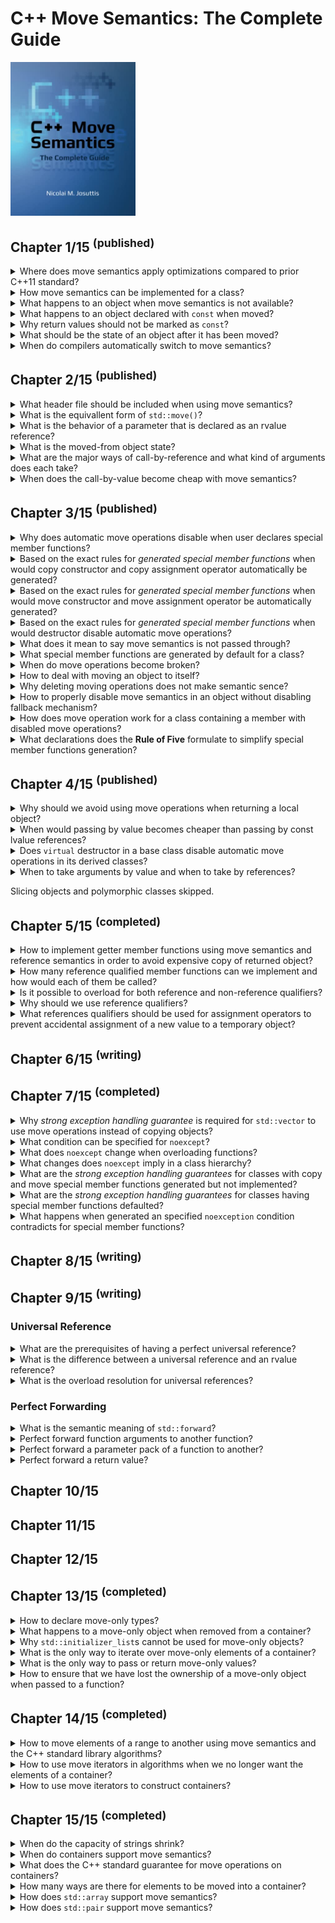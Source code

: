 # C++ Move Semantics: The Complete Guide
<img src="../../../covers/9783967309003.jpg" width="200"/>

## Chapter 1/15 <sup>(published)</sup>

<details>
<summary>Where does move semantics apply optimizations compared to prior C++11 standard?</summary>

> **Description**
>
> ```cpp
> #include <vector>
> #include <string>
>
> std::vector<std::string> f()
> {
>     std::vector<std::string> cells; // default constructed vector without allocations
>     cells.reserve(3);               // allocate 3 elements of std::string
>     std::string s{"data"};          // default constructed std::string
>     cells.push_back(s);             // 1st vector element copy constructed
>     cells.push_back(s+s);           // default construction of temporary object; move construction of 2nd vector element
>     cells.push_back(std::move(s));  // move constructed 3rd vector element; empty out s object
>     return cells;                   // optimize out vector as return value
> }
>
> int main()
> {
>     std::vector<std::string> v;
>     v = f();                        // move assigned constructed vector by return value
> }
> ``````
>
> ---
> **Resources**
> - C++ Move Semantics: The Complete Guide - Chapter 1
> - https://youtu.be/Bt3zcJZIalk?feature=shared
> ---
> **References**
> - [std::move](https://en.cppreference.com/w/cpp/utility/move)
> ---
</details>

<details>
<summary>How move semantics can be implemented for a class?</summary>

> ```cpp
> #include <utility>
>
> class bag
> {
> private:
>     unsigned int _count;
>     int* _storage;
>
> public:
>     bag(int const& number): _count{0}, _storage{nullptr}
>     {
>         _count++;
>         _storage = new int{number};
>     }
>
>     virtual ~bag()
>     {
>         if (_count)
>             delete _storage;
>     }
>
>     bag(bag const& other): _count{other._count}
>     {
>         _storage = new int{*other._storage};
>     }
>
>     bag(bag&& other): _count{other._count}, _storage{other._storage}
>     {
>         other._count = 0;
>         other._storage = nullptr;
>     }
> };
>
> int main()
> {
>     bag a{1};
>     bag b{std::move(a)};
> }
> ``````
>
> ---
> **Resources**
> - C++ Move Semantics: The Complete Guide - Chapter 1
> - https://youtu.be/Bt3zcJZIalk?feature=shared
>
> ---
> **References**
> - [Move constructors](https://en.cppreference.com/w/cpp/language/move_constructor "cpp/language/move_constructor")
> - [Move assignment operator](https://en.cppreference.com/w/cpp/language/move_assignment "cpp/language/move_assignment")
---
</details>

<details>
<summary>What happens to an object when move semantics is not available?</summary>

> The rule is that for a temporary object or an object marked with
> `std::move()`, if available, a function declaring parameters as an rvalue
> reference is preferred. However, if no such function exists, the usual copy
> semantics is used as a fallback.
>
> ---
> **Resources**
> - C++ Move Semantics: The Complete Guide - Chapter 1
> - https://youtu.be/Bt3zcJZIalk?feature=shared
> ---
> **References**
> ---
</details>

<details>
<summary>What happens to an object declared with <code>const</code> when moved?</summary>

> **Description**
>
> The objects declared with const cannot be moved because any optimizing
> implementation requires that the passed argument can be modified.
>
> ```cpp
> std::vector<std::string> coll;
> const std::string s{"data"};
>
> coll.push_back(std::move(s));   // OK, calls push_back(const std::string &)
> ``````
>
> ---
> **Resources**
> - C++ Move Semantics: The Complete Guide - Chapter 1
> - https://youtu.be/Bt3zcJZIalk?feature=shared
>
> ---
> **References**
> ---
</details>

<details>
<summary>Why return values should not be marked as <code>const</code>?</summary>

> Declaring the return value as a whole to be `const` disables move semantics
> and it also disables **return value optimization**. `const` should be used to
> declare parts of return type instead, such as the object a returned reference
> or poionter refers to.
>
> ```cpp
> const std::string getValues(); // BAD: disables move semantics for return value
> const std::string& getRef();   // OK
> const std::string* getPtr();   // OK
> ``````
>
> ---
> **Resources**
> - C++ Move Semantics: The Complete Guide - Chapter 1
> - https://youtu.be/Bt3zcJZIalk?feature=shared
>
> ---
> **References**
> ---
</details>

<details>
<summary>What should be the state of an object after it has been moved?</summary>

> The implementer has to ensure that the passed argument is in a valid state
> after the call.
>
> ---
> **Resources**
> - C++ Move Semantics: The Complete Guide - Chapter 1
> - https://youtu.be/Bt3zcJZIalk?feature=shared
> ---
> **References**
> ---
</details>

<details>
<summary>When do compilers automatically switch to move semantics?</summary>

> - When the value of a temporary object is passed that will automatically be
>   destroyed after the statement.
> - When a non-`const` object marked with `std::move()`.
>
> ---
> **Resources**
> - C++ Move Semantics: The Complete Guide - Chapter 1
> - https://youtu.be/Bt3zcJZIalk?feature=shared
> ---
> **References**
> ---
</details>

## Chapter 2/15 <sup>(published)</sup>

<details>
<summary>What header file should be included when using move semantics?</summary>

> `std::move()` is defined a a function in C++ standard library `<utility>`. No
> standard header is required t include `utility` header file. Therefore, when
> using `std::move()`, you should explicitly include `<utility>` to make your
> program portable.
>
> ---
> **Resources**
> - C++ Move Semantics: The Complete Guide - Chapter 2
> - https://youtu.be/Bt3zcJZIalk?feature=shared
>
> ---
> **References**
> ---
</details>

<details>
<summary>What is the equivallent form of <code>std::move()</code>?</summary>

> ```cpp
> function(static_cast<decltype(object)&&>(object)
> ``````
>
> ---
> **Resources**
> - C++ Move Semantics: The Complete Guide - Chapter 2
> - https://youtu.be/Bt3zcJZIalk?feature=shared
> ---
> **References**
> ---
</details>

<details>
<summary>What is the behavior of a parameter that is declared as an rvalue reference?</summary>

> **Description**
>
> The parameter can bind only to a temporary object that does not have a name
> or to an object marked with `std::move()`.
>
> According to the semantics of rvalue references, the caller claims that it is
> *no longer interested in the value*. Therefore, you can modify the object the
> parameter refers to. However, the caller might still be interested in using
> the object. Therefore, any modification should keep the referenced object in
> a valid state.
>
> ```cpp
> void foo(std::string&& rv);
> std::string s{"data"};
>
> foo(s);     // ERROR
> foo(std::move(s));      // OK
> foo(returnStringByValue());     // OK
> ``````
>
> ---
> **Resources**
> - C++ Move Semantics: The Complete Guide - Chapter 2
> - https://youtu.be/Bt3zcJZIalk?feature=shared
> ---
> **References**
> ---
</details>

<details>
<summary>What is the moved-from object state?</summary>

> **Description**
>
> Moved-from objects are still valid objects for which at least the destructor
> will be called. However, they should also be valid in the sense that they
> have a consisten state and all operations work as expected. The only thing
> you do not know is their value.
>
> ```cpp
> std::string s{"data"};
>
> foo(std::move(s));
>
> std::cout << s << '\n'; // OK (don't know which value is written)
> std::cout << s.size() << '\n';  // OK (writes current number of characters)
> std::cout << s[0] << '\n';  // ERROR (potentially undefined behavior)
> std::cout << s.front() << '\n'; // ERROR (potentially undefined behavior)
> s = "new value";  // OK
> ``````
>
> ---
> **Resources**
> - C++ Move Semantics: The Complete Guide - Chapter 2
> - https://youtu.be/Bt3zcJZIalk?feature=shared
>
> ---
> **References**
> ---
</details>

<details>
<summary>What are the major ways of call-by-reference and what kind of arguments does each take?</summary>

> **Description**
>
> **const lvalue reference**
>
> The function has only read access to the passed argument.
>
> ```cpp
> void foo(const std::string& arg);
> ``````
>
> You can pass everything to a function declared that way if the type fits:
>
> - A modifiable named object
> - A `const` named object
> - A temporary object that does not have a name
> - A non-`const` object marked with `std::move()`
>
> **non-const lvalue reference**
>
> The function has write access to the passed argument. You can no longer pass
> everything to a function declared that way even if the type fits.
>
> ```cpp
> void foo(std::string& arg);
> ``````
>
> You can pass:
>
> - A modifiable object
>
> **non-const rvalue reference**
>
> ```cpp
> void foo(std::string&& arg);
> ``````
>
> The function has write access to the passed argument.
> However, you have restrictions on what you can pass:
>
> - A temporary object that does not have a name
> - A non-`const` object marked with `std::move()`
>
> The semantic meaning is that we give `foo()` write access to the passed
> argument to steal the value.
>
> **const rvalue reference**
>
> ```cpp
> void foo(const std::string&& arg);
> ``````
>
> This also means that you have read access to the passed argument.
> You can only pass:
>
> - A temporary object that does not have name
> - A `const` or non-`const` object marked with `std::move()`
>
> However, there is no useful semantic meaning of this case.
>
> ---
> **Resources**
> - C++ Move Semantics: The Complete Guide - Chapter 2
> - https://youtu.be/Bt3zcJZIalk?feature=shared
> ---
> **References**
> ---
</details>

<details>
<summary>When does the call-by-value become cheap with move semantics?</summary>

> **Description**
>
> With move semantics call-by-value can become cheap if a temporary object is
> passed or the passed argument is marked with `std::move()`. Retuurning a
> local object by value can be optimized away. However, if it is not optimized
> away, the call is guaranteed to be cheap now.
>
> ```cpp
> void fooByVal(std::string str);
> void fooByRRef(std::string&& str);;
>
> std::string s1{"data"}, s2{"data"};
>
> fooByVal(std::move(s1));    // s1 is moved
> fooByRRef(std::move(s2));   // s2 might be moved
> ``````
>
> The function taking the string by value will use move semantics because a new
> string is created with the value of passed argument. The function taking the
> string by rvalue reference might use move semantics. Passing the argument
> does not create a new string. Wether the value of the passed argument is
> stolen/modified depends on the implementation of the function.
>
> Move semantics does not guarantee that any optimization happens at all or
> what the effect of any optimization is. All we know is that the passed object
> is subsequently in a valid but unspecified state.
>
> ---
> **Resources**
> - C++ Move Semantics: The Complete Guide - Chapter 2
> - https://youtu.be/Bt3zcJZIalk?feature=shared
> ---
> **References**
> ---
</details>

## Chapter 3/15 <sup>(published)</sup>

<details>
<summary>Why does automatic move operations disable when user declares special member functions?</summary>

> **Description**
>
> If classes have changed the usual behavior of copying or assignment, they
> probably also have to do some things different when optimizing these
> operations. Any form of an explicit declaration of a copy constructor, copy
> assignment operator, or destructor disables move semantics, even if
> declarations are marked with `=default`.
>
> ---
> **Resources**
> - C++ Move Semantics: The Complete Guide - Chapter 3
> - https://youtu.be/Bt3zcJZIalk?feature=shared

> **References**
> ---
</details>

<details>
<summary>Based on the exact rules for <i>generated special member functions</i> when would copy constructor and copy assignment operator automatically be generated?</summary>

> **Description**
>
> The copy constructor is automatically generated when all of the following
> conditions are met:
>
> * No <b>move constructor</b> is user-declared
> * No <b>move assignment operator</b> is user-declared
>
> ---
> **Resources**
> - C++ Move Semantics: The Complete Guide - Chapter 3
> - https://youtu.be/Bt3zcJZIalk?feature=shared
> ---
> **References**
> - [Copy Constructors](https://en.cppreference.com/w/cpp/language/copy_constructor)
> ---
</details>

<details>
<summary>Based on the exact rules for <i>generated special member functions</i> when would move constructor and move assignment operator be automatically generated?</summary>

> The move constructor is automatically generated when all of the following
> conditions are met:
>
> * No <b>copy constructor</b> is user-declared
> * No <b>copy assignment operator</b> is user-declared
> * No another <b>move operation</b> is user-declared
> * No <b>destructor</b> is user-declared
>
> ---
> **Resources**
> - C++ Move Semantics: The Complete Guide - Chapter 3
> - https://youtu.be/Bt3zcJZIalk?feature=shared
>
> ---
> **References**
> - [Move Constructor](https://en.cppreference.com/w/cpp/language/move_constructor)
> ---
</details>

<details>
<summary>Based on the exact rules for <i>generated special member functions</i> when would destructor disable automatic move operations?</summary>

> Declaring destructors in anyway disables the automatic generation of move
> operations.
>
> ---
> **Resources**
> - C++ Move Semantics: The Complete Guide - Chapter 3
> - https://youtu.be/Bt3zcJZIalk?feature=shared
> ---
> **References**
> [Destructor](https://en.cppreference.com/w/cpp/language/destructor)
---
</details>

<details>
<summary>What does it mean to say move semantics is not passed through?</summary>

> **Description**
>
> Move constructor is called when the caller no longer needs the value. Inside
> the move constructor, we hdecide where an how long we need it. In particular,
> we might need the value multiple times and not lose it with its first use.
>
> ```cpp
> void insertTwice(std::vector<std::string>& coll, std::string&& str)
> {
>     coll.push_back(str);    // copy str into coll
>     coll.push_back(std::move(str));     // move str into coll
> }
> ``````
>
> The important lesson to learn here is that a parameter being declared as an
> rvalue reference restricts what we can pass to this function but behaves just
> like any other non-`const` object of this type.
>
> ---
> **Resources**
> - C++ Move Semantics: The Complete Guide - Chapter 3
> - https://youtu.be/Bt3zcJZIalk?feature=shared
>
> ---
> **References**
> ---
</details>

<details>
<summary>What special member functions are generated by default for a class?</summary>

> By default, both copying and moving special member functions are generated
> for class.
>
> ```cpp
> class Person
> {
>     ...
> public:
>     ...
>     // NO copy constructor/assignment declared
>     // NO move constructor/assignment declared
>     // NO destructor declared
> };
> ``````
>
> ---
> **Resources**
> - C++ Move Semantics: The Complete Guide - Chapter 3
> - https://youtu.be/Bt3zcJZIalk?feature=shared
> ---
> **References**
> ---
</details>

<details>
<summary>When do move operations become broken?</summary>

> Generated move operations might introduce problems even though the generated
> copy operations work correctly. In particular, you have to be careful in the
> following situations:
>
> - Values of members have restrictions
> - Values of members depend on each other
> - Member with reference semantics are used (pointers, smart pointers, ...)
> - Objects have no default constructed state
>
> ---
> **Resources**
> - C++ Move Semantics: The Complete Guide - Chapter 3
> ---
> **References**
> ---
</details>

<details>
<summary>How to deal with moving an object to itself?</summary>

> All types in C++ standard library receive a valid but unspecified state when
> objects are moved to themselves. This means that by default, you might lose
> the values of your members and you might even have a more severe problem if
> your type does not work properly with members that have arbitrary values.
>
> The traditional/naive way to protect against self-assignments is to check
> wether both operands are identical. You can also do this when implementing
> the move assignment operator.
>
> ```cpp
> Customer& operator=(Customer&& other) noexcept
> {
>     if (this != &other)
>     {
>         name = std::move(other.name);
>         values = std::move(other.values);
>     }
>     return *this;
> }
> ``````
>
> ---
> **Resources**
> - C++ Move Semantics: The Complete Guide - Chapter 3
> ---
> **References**
> ---
</details>

<details>
<summary>Why deleting moving operations does not make semantic sence?</summary>

> **Description**
>
> if you declare the move constructor as deleted, you cannot move (you have
> disabled this operation; any fallback is not used) and cannot copy (because a
> declared move constructor disables copy operations).
>
> ```cpp
> class Person
> {
> public:
>     ...
>     // NO copy constructor declared
>
>     // move constructor/assignment declared as deleted:
>     Person(Person&&) = delete;
>     Person& operator=(Person&&) = delete;
>     ...
> };
>
> Person p{"Tina", "Fox"};
> coll.push_back(p); // ERROR: copying disabled
> coll.push_back(std::move(p)); // ERROR: moving disabled
> ``````
> You get the same effect by declaring copying special member functions as
> deleted and that is probably less confusing for other programmers.
>
> Deleting the move operations and enabling the copy operations really makes no sense:
> ```cpp
> class Person
> {
> public:
>     ...
>     // copy constructor explicitly declared:
>     Person(const Person& p) = default;
>     Person& operator=(const Person&) = default;
>
>     // move constructor/assignment declared as deleted:
>     Person(Person&&) = delete;
>     Person& operator=(Person&&) = delete;
>     ...
> };
>
> Person p{"Tina", "Fox"};
> coll.push_back(p); // OK: copying enabled
> coll.push_back(std::move(p)); // ERROR: moving disabled
> ``````
>
> In this case, `=delete` disables the fallback mechanism.
>
> ---
> **Resources**
> - C++ Move Semantics: The Complete Guide - Chapter 3
> - https://youtu.be/Bt3zcJZIalk?feature=shared
>
> ---
> **References**
> ---
</details>

<details>
<summary>How to properly disable move semantics in an object without disabling fallback mechanism?</summary>

> **Description**
>
> Declaring the special move member functions as deleted is usually not the
> right way to do it because it disables the fallback mechanism. The right way
> to disable move semantics while providing copy semantics is to declare one of
> the other special member functions (copy constructor, assignment operator, or
> destructor). I recommend that you default the copy constructor and the
> assignment operator (declaring one of them would be enough but might cause
> unnecessary confusion):
>
> ```cpp
> class Customer
> {
>     ...
> public:
>     ...
>     Customer(const Customer&) = default;    // disable move semantics
>     Customer& operator=(const Customer&) = default;     // disable move semantics
> };
> ``````
>
> ---
> **Resources**
> - C++ Move Semantics: The Complete Guide - Chapter 3
> - https://youtu.be/Bt3zcJZIalk?feature=shared
> ---
> **References**
> ---
</details>

<details>
<summary>How does move operation work for a class containing a member with disabled move operations?</summary>

> If move semantics is unavailable or has been deleted for a type, this has no
> influence on the generation of move semantics for classes that have members
> of this type.
>
> ```cpp
> class Customer
> {
>     ...
> public:
>     ...
>     Customer(const Customer&) = default;
>     // copying calls enabled
>     Customer& operator=(const Customer&) = default; // copying calls enabled
>     Customer(Customer&&) = delete;
>     // moving calls disabled
>     Customer& operator=(Customer&&) = delete;
>     // moving calls disabled
> };
>
> class Invoice
> {
>     std::string id;
>     Customer cust;
> public:
>     ... // no special member functions
> };
>
> Invoice i;
> Invoice i1{std::move(i)}; // OK, moves id, copies cust
> ``````
>
> ---
> **Resources**
> - C++ Move Semantics: The Complete Guide - Chapter 3
> - https://youtu.be/Bt3zcJZIalk?feature=shared
> ---
> **References**
> ---
</details>

<details>
<summary>What declarations does the <b>Rule of Five</b> formulate to simplify special member functions generation?</summary>

> The guideline is to either declare all five (copy constructor, move
> constructor, copy assignment operator, move assignment operator, and
> destructor) or none of them. Declaration means either to implement, set as
> default, or set as deleted.
>
> ---
> **Resources**
> - C++ Move Semantics: The Complete Guide - Chapter 3
> - https://youtu.be/Bt3zcJZIalk?feature=shared
>
> ---
> **References**
> - [The Rule of Three/Five/Zero](https://en.cppreference.com/w/cpp/language/rule_of_three)
> ---
</details>

## Chapter 4/15 <sup>(published)</sup>

<details>
<summary>Why should we avoid using move operations when returning a local object?</summary>

> Returning a local object by value automatically uses move semantics if
> supported. On the other hand, `std::move` is just a `static_cast` to an
> rvalue reference, therefore disables **return value optimization**, which
> usually allows the returned object to be used as a return value instead.
>
> ```cpp
> std::string foo()
> {
>     std::string s;
>     return std::move(s); // BAD, returns std::string&&
> }
> ``````
>
> ---
> **Resources**
> - C++ Move Semantics: The Complete Guide - Chapter 4
>
> ---
> **References**
> - [std::move](https://en.cppreference.com/w/cpp/utility/move)
> ---
</details>

<details>
<summary>When would passing by value becomes cheaper than passing by const lvalue references?</summary>

> Constructing an object only by const lvalue references will allocate four
> memory spaces which two of them are unnecessary. Also move operation does not
> work here because parameters are const.
>
> When passing string literals to const lvalue references, compiler creates two
> temporary objects of `std::string`, which then will be used to initialize
> members while this also makes two copies.
>
> ```cpp
> #include <string>
>
> class box
> {
> private:
>     std::string first;
>     std::string last;
>
> public:
>     box(std::string const& f, std::string const& l): first{f}, last{l} {}
>     // f, l allocated
>     // first, last also allocated
> };
>
> box b{"First", "Last"};
> ``````
>
> With constructors that take each argument by value and moving them into
> members, we avoid redundant memory allocations. This is especially true when
> we are taking values in constructor initialization list.
>
> ```cpp
> #include <string>
>
> class box
> {
> private:
>     std::string first;
>     std::string last;
>
> public:
>     box(std::string f, std::string l): first{std::move(f)}, last{std::move(l)} {}
> };
> ``````
>
> Another good example to pass by value and move is methods taking objects to
> add to a data structure:
>
> ```cpp
> #include <string>
> #include <vector>
>
> class box
> {
> private:
>     std::string first;
>     std::vector<std::string> values;
>
> public:
>     box(std::string f, std::vector<std::string> v): first{std::move(f)}, values{std::move(v)} {}
>     insert(std::string n) { values.push_back(std::move(n)); }
> };
> ``````
>
> It is also possible to use rvalue parameters and move options:
>
> ```cpp
> #include <string>
>
> class box
> {
> private:
>     std::string first;
>     std::string last;
>
> public:
>     box(std::string&& f, std::string&& l): first{std::move(f)}, last{std::move(l)} {}
> };
> ``````
>
> But this solely prevents objects with names. So we should implement two
> overloads that pass by values and move:
>
> Overloading both for rvalue and lvalue references lead to many different
> combinations of parameters.
>
> In some cases, move operations take significant time. For example, if we have
> a class with a string and a vector of values, taking by value and move is
> usually the right approach. However, if we have a `std::array` member, moving
> it will take significant time even if the members are moved.
>
> ```cpp
> #include <string>
> #include <array>
>
> class box
> {
> private:
>     std::string first;
>     std::array<std::string, 1000> values;
>
> public:
>     box(std::string f, std::array<std::string, 1000>& v): first{std::move(f)}, values{v} {}
>     box(std::string f, std::array<std::string, 1000>&& v): first{std::move(f)}, values{std::move(v)} {}
> };
> ``````
>
> Often, pass by value is useful when we *create and initialize* a new value.
> But if we already have a value, which we update or modify, using this
> approach would be counterproductive. A simple example would be setters:
>
> ```cpp
> #include <string>
>
> class box
> {
> private:
>     std::string first;
>
> public:
>     box(std::string f): first{std::move(f)} {}
>     void set_first(std::string f) { first = f; }
> };
>
> box b{"Sample"};
> b.set_first("Another Sample");
> b.set_first("Another Sample");
> b.set_first("Another Sample");
> b.set_first("Another Sample");
> ``````
>
> Each time we set a new firstname we create a new temporary parameter `s`
> which allocates its own memory. But by implementing in the traditional way
> taking a const lvalue reference we avoid allocations:
>
> ```cpp
> #include <string>
>
> class box
> {
> private:
>     std::string first;
>
> public:
>     box(std::string f): first{std::move(f)} {}
>     void set_first(std::string const& f) { first = f; }
> };
> ``````
>
> Even with move semantics, the best approach for setting existing values is to
> take the new values by const lvalue reference and assign without using move
> operation.
>
> Taking a parameter by value and moving it to where the new value is needed is
> only useful when we store the passed value somewhere as a new value where we
> need new memory allocation anyway. When modifying an existing value, this
> policy might be counterproductive.
>
> ---
> **Resources**
> - C++ Move Semantics: The Complete Guide - Chapter 4
> ---
> **References**
> ---
</details>

<details>
<summary>Does <code>virtual</code> destructor in a base class disable automatic move operations in its derived classes?</summary>

> Usually, in polymorphic derived classes there is no need to declare special
> member functions, especially virtual destructor.
>
> ```cpp
> class Base
> {
> public:
>     virtual void do_something() const = 0;
>     virtual ~Base() = default;
> };
>
> class Derived: public Base
> {
> public:
>     virtual void do_something() const override;
>     virtual ~Derived() = default; // BAD, redundant, disables move
> };
> ``````
>
> ---
> **Resources**
> - C++ Move Semantics: The Complete Guide - Chapter 4
> ---
> **References**
> - [Destructors](https://en.cppreference.com/w/cpp/language/destructor)
> ---
</details>

<details>
<summary>When to take arguments by value and when to take by references?</summary>

> - Constructors that initialize members from parameters, for which move
>   operations are cheap, should take the argument by value and move it to the
>   member.
> - Constructors that initialize members from parameters, for which move
>   operations take a significant amount of time, should be overloaded for move
>   semantics for best performance.
> - In general, creating and initializing new values from parameters, for which
>   move operations are cheap, should take the arguments by value and move.
>   However, do not take by value and move to update/modify existing values.
>
> ---
> **Resources**
> - C++ Move Semantics: The Complete Guide - Chapter 4
>
> ---
> **References**
> ---
</details>

Slicing objects and polymorphic classes skipped.

## Chapter 5/15 <sup>(completed)</sup>

<details>
<summary>How to implement getter member functions using move semantics and reference semantics in order to avoid expensive copy of returned object?</summary>

> A getter returning by value is safe but each time we call it we might make a
> copy:
>
> ```cpp
> class Recipients
> {
> private:
>     std::vector<std::string> _names;
> public:
>     std::vector<std::string> names() const {
>         return _names;
>     }
> };
> ``````
>
> A getter returning by reference is fast but unsafe because the caller has to
> ensure that the object the returned reference refers to lives long enough.
>
> ```cpp
> class Recipients
> {
> private:
>     std::vector<std::string> _names;
> public:
>     std::vector<std::string> const& names() const {
>         return _names;
>     }
> };
> ``````
>
> This will fail when object is an rvalue reference:
>
> ```cpp
> for (std::string name: returnRecipients().names()) // undefined behavior
> {
>     if (name == "manager")
>         ...
> };
> ``````
>
> Using move semantics we can return by reference if it is safe to do so, and
> return by value if we might run into lifetime issues:
>
> ```cpp
> class Recipients
> {
> private:
>     std::vector<std::string> _names;
> public:
>     std::vector<std::string> names() && { // where we no longer need the value
>         return std::move(_names); // we steal and return by value
>     }
>     std::vector<std::string> const& names() const& { // in all other cases
>         return _names; // we give access to the member
>     }
> };
> ``````
>
> We overload the getter with different reference qualifiers in the same way as
> when overloading a function for `&&` and `const&` parameters.
>
> The version with the `&&` qualifier is used when we have an object where we
> no longer need the value, an object that is about to die or that we have
> marked with `std::move()`.
>
> The version with `const&` qualifier is used in all other cases. It is only
> the fallback if we cannot take the `&&` version. Thus this function is used
> if we have an object that is not about to die or marked with `std::move()`.
>
> We now have both good performance and safety.
>
> ---
> **Resources**
> - C++ Move Semantics: The Complete Guide - Chapter 5
> ---
> **References**
> - [Non-static member functions](https://en.cppreference.com/w/cpp/language/member_functions)
> ---
</details>

<details>
<summary>How many reference qualified member functions can we implement and how would each of them be called?</summary>

> **Description**
>
> Since C++98 we can overload member functions for implementing a const and
> non-const version.
>
> ```cpp
> class C
> {
> public:
>     void foo();
>     void foo() const;
> };
> ``````
>
> Now with move semantics we have new ways to overload functions with
> qualifiers because we have different reference qualifiers.
>
> ```cpp
> class C
> {
> public:
>     void foo() const&;
>     void foo() &&;
>     void foo() &;
>     void foo() const&&;
> };
>
> int main()
> {
>     C x;
>     x.foo();                // foo() &
>     C{}.foo();              // foo() &&
>     std::move(x).foo();     // foo() &&
>
>     const C cx;
>     cx.foo();               // foo() const&
>     std::move(cx).foo();    // foo() const&&
> }
> ``````
>
> Usually, we have only two or three of these overloads, such as using `&&` and
> `const&` (and `&`) for getters.
>
> ---
> **Resources**
> - C++ Move Semantics: The Complete Guide - Chapter 5
>
> ---
> **References**
> - [Non-static member functions](https://en.cppreference.com/w/cpp/language/member_functions)
> ---
</details>

<details>
<summary>Is it possible to overload for both reference and non-reference qualifiers?</summary>

> **Description**
>
> Overloading for both reference and value qualifiers is not allowed.
>
> ```cpp
> class C
> {
> public:
>     void foo() &&;
>     void foo() const; // ERROR
> };
> ``````
>
> ---
> **Resources**
> - C++ Move Semantics: The Complete Guide - Chapter 5
> ---
> **References**
> - [Non-static member functions](https://en.cppreference.com/w/cpp/language/member_functions)
> ---
</details>

<details>
<summary>Why should we use reference qualifiers?</summary>

> Reference qualifiers allow us to implement functions differently when they
> are called for objects of a specific value category.
>
> Although we do have this feature, it is not used as much as it could be. In
> particular, we should use it to ensure that operations that modify objects
> are not called for temporary objects that are about to die.
>
> ---
> **Resources**
> - C++ Move Semantics: The Complete Guide - Chapter 5
>
> ---
> **References**
> - [Non-static member functions](https://en.cppreference.com/w/cpp/language/member_functions)
> ---
</details>

<details>
<summary>What references qualifiers should be used for assignment operators to prevent accidental assignment of a new value to a temporary object?</summary>

> The assignment operators for strings are declared as follows:
>
> ```cpp
> namespace std {
>     template<typename charT, ...>
>     class basic_string {
>     public:
>         constexpr basic_string& operator=(const basic_string& str);
>         constexpr basic_string& operator=(basic_string&& str) noexcept(...);
>         constexpr basic_string& operator=(const charT* s);
>     };
> }
> ``````
>
> This enables accidental assignment of a new value to a temporary string:
>
> ```cpp
> std::string getString();
> getString() = "sample";     // Okay
> foo(getString() = "");      // Okay, accidental assignment instead of comparison
> ``````
>
> Accidental assignments can be prevented by using reference qualifiers:
>
> ```cpp
> namespace std {
>     template<typename charT, ...>
>     class basic_string {
>     public:
>         constexpr basic_string& operator=(const basic_string& str) &;
>         constexpr basic_string& operator=(basic_string&& str) & noexcept(...);
>         constexpr basic_string& operator=(const charT* s) &;
>     };
> }
> ``````
>
> Code like this will no longer compile:
>
> ```cpp
> std::string getString();
> getString() = "sample";     // Error
> foo(getString() = "");      // Error
> ``````
>
> In general, you should do this for every member function that might modify an object.
>
> ```cpp
> class MyType {
>     public:
>         // disable assigning value to temporary objects
>         MyType& operator=(const MyType&) & = default;
>         MyType& operator=(MyType&&) & = default;
>
>         // enable these because they were disabled by assignment operators
>         MyType(MyType const&) = default;
>         MyType(MyType&&) = default;
> };
> ``````
>
> ---
> **Resources**
> - C++ Move Semantics: The Complete Guide - Chapter 5
> ---
> **References**
> - [Assignment operators](https://en.cppreference.com/w/cpp/language/operator_assignment)
---
</details>

## Chapter 6/15 <sup>(writing)</sup>
## Chapter 7/15 <sup>(completed)</sup>

<details>
<summary>Why <i>strong exception handling guarantee</i> is required for <code>std::vector</code> to use move operations instead of copying objects?</summary>

> **Description**
>
> When an exception is thrown in the middle of the reallocation of the vector
> the C++ standard library guarantees to roll back the vector to its previous
> state. However, when using move semantics if an exception is thrown during
> the reallocation, we might not be able to roll back. The elements in the new
> memory have already stolen the values of the elements in the old memory. The
> final decision was to use move semantics on reallocation only when the move
> constructor of the element types guarantees not to throw.
>
> ```cpp
> #include <string>
> #include <vector>
> #include <utility>
> #include <iostream>
>
> class Person
> {
>     std::string name;
> public:
>     Person(char const* n) : name{n} { }
>     Person(Person const& p): name{p.name} { std::cout << "COPY " << name << '\n'; }
>     Person(Person&& p): name{std::move(p.name)} { std::cout << "MOVE " << name << '\n'; }
> };
>
> int main()
> {
>     std::vector<Person> artists{
>         "Wolfgang Amadeus Mozart",
>         "Johann Sebastian Bach",
>         "Ludwig van Beethoven"};
>
>     std::cout << "Capacity: " << artists.capacity() << '\n';
>     artists.push_back("Pjotr Iljitsch Tschaikowski");
> }
> ``````
>
> Add exception handling guarantee by adding conditional `noexcept` to move operators.
>
> ```cpp
> Person(Person&& p) noexcept(std::is_nothrow_move_constructible_v<std::string>
>         && noexcept(std::cout << name)
>    : name{std::move(p.name)} { std::cout << "MOVE " << name << '\n'; }
> ``````
>
> This still fails because the move constructor for strings does guarantee not
> to throw but the output operator does not.
>
> ```cpp
> Person(Person&& p) = default;
> ``````
>
> The compiler will detect `noexcept` guarantees for you if you do not
> implement the move constructor yourself. For classes where all members
> guarantee not to throw in the move constructor, a generated or defaulted move
> constructor will give the guarantee as a whole.
>
> ---
> **Resources**
> - C++ Move Semantics: The Complete Guide - Chapter 7
> ---
> **References**
> ---
</details>

<details>
<summary>What condition can be specified for <code>noexcept</code>?</summary>

> **Description**
>
> The `noexcept` condition must be a compile-time expression that yields a value convertible to `bool`.
>
> ---
> **Resources**
> - C++ Move Semantics: The Complete Guide - Chapter 7
> ---
> **References**
> ---
</details>

<details>
<summary>What does <code>noexcept</code> change when overloading functions?</summary>

> You cannot overload functions that have only different `noexcept` conditions.
>
> ---
> **Resources**
> - C++ Move Semantics: The Complete Guide - Chapter 7
> ---
> **References**
> ---
</details>

<details>
<summary>What changes does <code>noexcept</code> imply in a class hierarchy?</summary>

> In class hierarchies, a `noexcept` condition is part of the specified
> interface. Overwriting a base class function that is `noexcept` with a
> function that is not `noexcept` is an error (but not the other way around).
>
> ```cpp
> class Base
> {
> public:
>     ...
>     virtual void foo(int) noexcept;
>     virtual void foo(int); // ERROR: overload on different noexcept clause only
>     virtual void bar(int);
> };
>
> class Derived : public Base
> {
> public:
>     ...
>     virtual void foo(int) override; // ERROR: override giving up the noexcept guarantee
>     virtual void bar(int) noexcept; // OK (here we also guarantee not to throw)
> };
> ``````
>
> However, for non-virtual functions, derived-class members can hide base-class
> members with a different `noexcept` declaration:
>
> ```cpp
> class Base
> {
> public:
>     ...
>     void foo(int) noexcept;
> };
>
> class Derived : public Base
> {
> public:
>     ...
>     void foo(int); // OK, hiding instead of overriding
> };
> ``````
>
> ---
> **Resources**
> - C++ Move Semantics: The Complete Guide - Chapter 7
> ---
> **References**
> ---
</details>

<details>
<summary>What are the <i>strong exception handling guarantees</i> for classes with copy and move special member functions generated but not implemented?</summary>

> In that case, the operations guarantee not to throw if the corresponding
> operations called for all bases classes and non-`static` members guarantee
> not to throw.
>
> ```cpp
> #include <iostream>
> #include <type_traits>
>
> class B
> {
>     std::string s;
> };
>
> int main()
> {
>     std::cout << std::boolalpha;
>     std::cout << std::is_nothrow_default_constructible<B>::value << '\n'; // true
>     std::cout << std::is_nothrow_copy_constructible<B>::value << '\n'; // false
>     std::cout << std::is_nothrow_move_constructible<B>::value << '\n'; // true
>     std::cout << std::is_nothrow_copy_assignable<B>::value << '\n'; // false
>     std::cout << std::is_nothrow_move_assignable<B>::value << '\n'; // true
> }
> ``````
>
> ---
> **Resources**
> - C++ Move Semantics: The Complete Guide - Chapter 7
> ---
> **References**
> ---
</details>

<details>
<summary>What are the <i>strong exception handling guarantees</i> for classes having special member functions defaulted?</summary>

> **Description**
>
> The noexcept condition is even generated when these special member functions
> are user-declared with `=default`.
>
> ```cpp
> class B
> {
>     std::string s;
> public:
>     B(const B&) = default;             // noexcept condition automatically generated
>     B(B&&) = default;                  // noexcept condition automatically generated
>     B& operator= (const B&) = default; // noexcept condition automatically generated
>     B& operator= (B&&) = default;      // noexcept condition automatically generated
> };
> ``````
>
> ---
> **Resources**
> - C++ Move Semantics: The Complete Guide - Chapter 7
> ---
> **References**
> ---
</details>

<details>
<summary>What happens when generated an specified <code>noexception</code> condition contradicts for special member functions?</summary>

> When you have a defaulted special member function you can explicitly specify
> a different `noexcept` guarantee than the generated one.
>
> ```cpp
> class C
> {
>     ...
> public:
>     C(const C&) noexcept = default; // guarantees not to throw (OK since C++20)
>     C(C&&) noexcept(false) = default; // specifies that it might throw (OK since C++20)
>     ...
> };
> ``````
>
> Before C++20, if the generated and specified `noexcept` condition contradict,
> the defined function was deleted.
>
> ---
> **Resources**
> - C++ Move Semantics: The Complete Guide - Chapter 7
> ---
> **References**
> ---
</details>

## Chapter 8/15 <sup>(writing)</sup>
## Chapter 9/15 <sup>(writing)</sup>

### Universal Reference

<details>
<summary>What are the prerequisites of having a perfect universal reference?</summary>

> **Description**
>
> 1. There should be a template parameter.
> 2. The parameter should be declared with two ampersands.
> 3. Inside the function definition, parameter should be forwarded.
>
> ```cpp
> #include <utility>
>
> template<typename T>
> void do_something(T&& x)
> {
>     do_special_task(std::forward<T>(x));
> }
> ``````
>
> ---
> **Resources**
> - C++ Move Semantics: The Complete Guide - Chapter 9
> https://youtu.be/Bt3zcJZIalk?feature=shared
> ---
> **References**
> - https://en.cppreference.com/w/cpp/utility/forward
> ---
</details>

<details>
<summary>What is the difference between a universal reference and an rvalue reference?</summary>

> **Description**
>
> An **rvalue reference** of a **function template parameter** not qualified
> with `const` or `volatile` does not follow the rules of ordinary rvalue
> references, but is called a **universal reference** instead.
>
> Universal references can bind to objects of all types and value categories.
>
> ```cpp
> ``````
>
> ---
> **Resources**
> - C++ Move Semantics: The Complete Guide - Chapter 9
> ---
> **References**
> - https://en.cppreference.com/w/cpp/utility/forward
> ---
</details>

<details>
<summary>What is the overload resolution for universal references?</summary>

> **Description**
>
> The following is the rule for binding all references.
>
> ```cpp
> class X {};
> X v;
> const X c;
>
> void f(const X&);
> void f(X&);
> void f(X&&);
> void f(const X&&);
> template<typename T>
> void f(T&&);
> ``````
>
> |Call|`f(X&)`|`f(const X&)`|`f(X&&)`|`f(const X&&)`|`f(T&&)`|
> |---|---|---|---|---|---|---|
> |`f(v)`|1|3|-|-|2|
> |`f(c)`|-|1|-|-|2|
> |`f(X{})`|-|4|1|3|2|
> |`f(move(v))`|-|4|1|3|2|
> |`f(move(c))`|-|3|-|1|2|
>
> **Resources**
> - C++ Move Semantics: The Complete Guide - Chapter 9
> ---
> **References**
> ---
</details>

### Perfect Forwarding

<details>
<summary>What is the semantic meaning of <code>std::forward</code>?</summary>

> **Description**
>
> Like for `std::move()`, the semantic meaning of `std::forward<>()` is *I no
> longer need this value here*, with the additional benefit that we preserve
> the type, including constness and the value category.
>
> ---
> **Resources**
> - C++ Move Semantics: The Complete Guide - Chapter 9
> ---
> **References**
> - https://en.cppreference.com/w/cpp/utility/forward
> ---
</details>

<details>
<summary>Perfect forward function arguments to another function?</summary>

> **Description**
>
> ```cpp
> template<typename T>
> void call_foo(T&& arg)
> {
>     foo(std::forward<T>(arg));
> }
>
> template<typename T1, typename T2>
> void call_foo(T1&& arg1, T2&& arg2)
> {
>     foo(std::forward<T1>(arg1), std::forward<T2>(arg2));
> }
> ``````
>
> ---
> **Resources**
> - C++ Move Semantics: The Complete Guide - Chapter 9
> ---
> **References**
> - https://en.cppreference.com/w/cpp/utility/forward
> ---
</details>

<details>
<summary>Perfect forward a parameter pack of a function to another?</summary>

> **Description**
>
> ```cpp
> template<typename... Ts>
> void call_foo(Ts&&... args)
> {
>     foo(std::forward<Ts>(args)...);
> }
> ``````
>
> ---
> **Resources**
> - C++ Move Semantics: The Complete Guide - Chapter 9
> ---
> **References**
> - https://en.cppreference.com/w/cpp/utility/forward
> ---
</details>

<details>
<summary>Perfect forward a return value?</summary>

> **Description**
>
> 1. Declare returned value as `auto&&`, a universal reference without a template parameter.
> 2. Forward the returned value.
>
> ```cpp
> process(compute(t)); // OK, perfect
> ``````
>
> Similarly, we can get a universal reference and forward it:
>
> ```cpp
> auto&& value = compute(t);
> process(std::forward<decltype(value)>(value));
> ``````
>
> ---
> **Resources**
> - C++ Move Semantics: The Complete Guide - Chapter 9
> - https://youtu.be/Bt3zcJZIalk?feature=shared
> ---
> **References**
> - https://en.cppreference.com/w/cpp/utility/forward
> ---
</details>

## Chapter 10/15
## Chapter 11/15
## Chapter 12/15
## Chapter 13/15 <sup>(completed)</sup>

<details>
<summary>How to declare move-only types?</summary>

> ```cpp
> class MoveOnly
> {
> public:
>     // constructors:
>     MoveOnly();
>     ...
>
>     // copying disabled:
>     MoveOnly(const MoveOnly&) = delete;
>     MoveOnly& operator= (const MoveOnly&) = delete;
>
>     // moving enabled:
>     MoveOnly(MoveOnly&&) noexcept;
>     MoveOnly& operator= (MoveOnly&&) noexcept;
> };
>
> std::vector<MoveOnly> coll;
> ...
> coll.push_back(MoveOnly{}); // OK, creates a temporary object, which is moved into coll
> ...
> MoveOnly mo;
> coll.push_back(mo); // ERROR: can’t copy mo into coll
> coll.push_back(std::move(mo)); // OK, moves mo into coll
> ``````
>
> By rule, it would be enough to declare the moving special member function
> (because declaring special move members marks the copying members as
> deleted). However, explicitly marking the copying special member function
> with =delete makes the intention more clear.
>
> ---
> **Resources**
> - C++ Move Semantics: The Complete Guide - Chapter 13
>
> ---
> **References**
> ---
</details>

<details>
<summary>What happens to a move-only object when removed from a container?</summary>

> To move the value of a move-only element out of the container, simply use
> std::move() for a reference to the element. For example:
>
> ```cpp
> mo = std::move(coll[0]); // move assign first element (still there with moved-from state)
> ``````
>
> However, remember that after this call, the element is still in the container
> with a moved-from state. Moving out all elements is also possible in loops:
>
> ```cpp
> for (auto& elem : coll)
> {
>     // note: non-const reference
>     coll2.push_back(std::move(elem)); // move element to coll2
> }
> ``````
>
> Again: the elements are still in the container with their moved-from state.
>
> ---
> **Resources**
> - C++ Move Semantics: The Complete Guide - Chapter 13
>
> ---
> **References**
> ---
</details>

<details>
<summary>Why <code>std::initializer_list</code>s cannot be used for move-only objects?</summary>

> You cannot use `std::initializer_list`s because they are usually passed by
> value, which requires copying of the elements:
>
> ```cpp
> std::vector<MoveOnly> coll{ MoveOnly{}, ... }; // ERROR
> ``````
>
> ---
> **Resources**
> - C++ Move Semantics: The Complete Guide - Chapter 13
> ---
> **References**
> ---
</details>

<details>
<summary>What is the only way to iterate over move-only elements of a container?</summary>

> You can only iterate by reference over all move-only elements of a container:
>
> ```cpp
> std::vector<MoveOnly> coll;
>
> for (const auto& elem : coll) { // OK
>     ...
> }
>
> for (auto elem : coll) { // ERROR: can’t copy move-only elements
>     ...
> }
> ``````
>
> ---
> **Resources**
> - C++ Move Semantics: The Complete Guide - Chapter 13
> ---
> **References**
> ---
</details>

<details>
<summary>What is the only way to pass or return move-only values?</summary>

> You can pass and return move-only objects by value provided move semantics is
> used:
>
> ```cpp
> void sink(MoveOnly arg); // sink() takes ownership of the passed argument
>
> sink(MoveOnly{}); // OK, moves temporary objects to arg
> MoveOnly mo;
> sink(mo); // ERROR: can’t copy mo to arg
> sink(std::move(mo)); // OK, moves mo to arg because passed by value
>
> MoveOnly source()
> {
>     MoveOnly mo;
>     ...
>     return mo; // moves mo to the caller
> }
> MoveOnly m{source()}; // takes ownership of the associated value/resource
> ``````
>
> ---
> **Resources**
> - C++ Move Semantics: The Complete Guide - Chapter 13
> ---
> **References**
> ---
</details>

<details>
<summary>How to ensure that we have lost the ownership of a move-only object when passed to a function?</summary>

> **Description**
>
> If you pass a move-only object to a sink function and want to ensure that you
> have lost ownership (file closed, memory freed, etc.), explicitly release the
> resource directly afterwards.
>
> ---
> **Resources**
> - C++ Move Semantics: The Complete Guide - Chapter 13
> ---
> **References**
> ---
</details>

## Chapter 14/15 <sup>(completed)</sup>

<details>
<summary>How to move elements of a range to another using move semantics and the C++ standard library algorithms?</summary>

> `std::move()` moves elements to another range in the same range (do not
> confuse this algorithm with the `std::move()` to mark an object that you no
> longer need its value). The effect of these algorithms is a move assignment
> to the destination range calling `std::move(elem)` for each element while
> iterating over them.
>
> ```cpp
> #include <iostream>
> #include <string>
> #include <vector>
> #include <list>
> #include <algorithm>
>
> int main(int argc, char** argv)
> {
>     std::list<std::string> coll1 { "love", "is", "all", "you", "need" };
>     std::vector<std::string> coll2;
>
>     // ensure coll2 has enough elements to overwrite their values:
>     coll2.resize(coll1.size());
>
>     // coll1 (5 elems): ’love’ ’is’ ’all’ ’you’ ’need’
>     // coll2 (5 elems): ’’ ’’ ’’ ’’ ’’
>
>     // move assign the values from coll1 to coll2
>     // - not changing any size
>     std::move(coll1.begin(), coll1.end(),   // source range
>               coll2.begin());               // destination range
>
>     // coll1 (5 elems): ’?’ ’?’ ’?’ ’?’ ’?’
>     // coll2 (5 elems): ’love’ ’is’ ’all’ ’you’ ’need’
>
>     // move assign the first three values inside coll2 to the end
>     // - not changing any size
>     std::move_backward(coll2.begin(), coll2.begin()+3,  // source range
>                        coll2.end());                    // destination range
>
>     // coll1 (5 elems): ’?’ ’?’ ’?’ ’?’ ’?’
>     // coll2 (5 elems): ’?’ ’?’ ’love’ ’is’ ’all’
> }
> ``````
>
> ---
> **Resources**
> - C++ Move Semantics: The Complete Guide - Chapter 14
> ---
> **References**
> ---
</details>

<details>
<summary>How to use move iterators in algorithms when we no longer want the elements of a container?</summary>

> While iterating over elements of a container or range, each access to an
> element uses `std::move()`. This might be significantly faster but it leaves
> the element in a valid but unspecified state. You should not use an element
> twice.
>
> ```cpp
> #include <iostream>
> #include <string>
> #include <vector>
> #include <algorithm>
>
> int main()
> {
>     std::vector<std::string> coll{"don't", "vote", "for", "liars"};
>
>     // move away only the elements processed:
>     std::for_each(std::make_move_iterator(coll.begin()),
>                   std::make_move_iterator(coll.end()),
>                   [] (auto&& elem) {
>                     if (elem.size() != 4) {
>                         process(std::move(elem));
>                     }
>                   });
> }
> ``````
>
> As you can see, a helper function `std::make_move_iterator()` is used so that
> you do not have to specify the element type when declaring the iterator.
> Since C++17, *class template argument deduction (CTAD)* enables simply
> declaring the type `std::move_iterator` directly without the need to specify
> the element type:
>
> ```cpp
> std::for_each(std::move_iterator(coll.begin()),
>               std::move_iterator(coll.end()),
>               [] (auto&& elem) {
>                 if (elem.size() != 4) {
>                     process(std::move(elem));
>                 }
>               });
> ``````
>
> ---
> **Resources**
> - C++ Move Semantics: The Complete Guide - Chapter 14
>
> ---
> **References**
> ---
</details>

<details>
<summary>How to use move iterators to construct containers?</summary>

> You can also use move iterators wherever an algorithm that reads elements
> once is used. A useful scenario might be to move elements of a source
> container to another container (of the same or a different kind).
>
> ```cpp
> #include <iostream>
> #include <string>
> #include <list>
> #include <vector>
>
> int main()
> {
>     std::list<std::string> src{"don't", "vote", "for", "liars"};
>
>     // move all elements from the list to the vector:
>     std::vector<std::string> vec{
>         std::make_move_iterator(src.begin()),
>         std::make_move_iterator(src.end())
>     };
> }
> ``````
>
> Note again that the number of elements in the source container did not
> change. We moved all elements to the initialized new container. Therefore,
> the elements in the source range are in a moved-from state afterwards and we
> do not know their values.
>
> ---
> **Resources**
> - C++ Move Semantics: The Complete Guide - Chapter 14
>
> ---
> **References**
> ---
</details>

## Chapter 15/15 <sup>(completed)</sup>

<details>
<summary>When do the capacity of strings shrink?</summary>

> **Description**
>
> Only move operations, `swap()`, or `shrink_to_fit()` might shrink them.
>
> ```cpp
> std::string s1{"some long string"};
> std::string s2{std::move(s1)};
>
> std::string s3;
> s3 = std::move(s2);
> ``````
>
> Sometimes source destination shrinks, but neither is guaranteed.
>
> ---
> **Resources**
> - C++ Move Semantics: The Complete Guide - Chapter 15
> ---
> **References**
> ---
</details>

<details>
<summary>When do containers support move semantics?</summary>

> **Description**
>
> All containers support move semantics when:
>
> * Copying the containers
> * Assigning the containers
> * Inserting elements into the container
>
> However, there is one exception: `std::array<>` does not allocate memory on
> the heap, hense it operates element-by-element and making move operations
> equivalent to copy.
>
> ```cpp
> std::list<std::string> createAndInsert()
> {
>     std::list<std::string> coll;
>     ...
>     return coll; // move constructor if not optimized away
> }
>
> std::list<std::string> v;
> ...
> v = createAndInsert(); // move assignment
> ``````
>
> ---
> **Resources**
> - C++ Move Semantics: The Complete Guide - Chapter 15
> ---
> **References**
> ---
</details>

<details>
<summary>What does the C++ standard guarantee for move operations on containers?</summary>

> **Description**
>
> For the move constructor:
>
> ```cpp
> ContainerType cont1{ ... };
> ContainerType cont2{std::move(cont1)}; // move the container
> ``````
>
> The C++ standard specifies constant complexity. This means that the duration
> of a move does not depend on the number of elements. With this guarantee,
> implementers have no other option but to steal the memory of elements as a
> whole from the source object `cont1` to the destination object `cont2`,
> leaving the source object `cont1` in an initial/empty state.
>
> These requirements and guarantees essentially mean that moved-from containers
> are usually empty.
>
> ---
> **Resources**
> - C++ Move Semantics: The Complete Guide - Chapter 15
> ---
> **References**
> ---
</details>

<details>
<summary>How many ways are there for elements to be moved into a container?</summary>

> **Description**
>
> All containers support moving a new element into the container.
>
> 1. Insert Functions: all containers have corresponding overloads.
>
> ```cpp
> template<typename Key, typename T, typename Compare = less<Key>, typename Allocator = allocator<pair<const Key, T>>>
> class map
> {
> public:
>     ...
>     pair<iterator, bool> insert(const value_type& x);
>     pair<iterator, bool> insert(value_type&& x);
>     ...
> };
> ``````
>
> 1. Emplace Functions: you can pass multiple arguments to initialize a new
>    element directly in the container to save a copy or move.
>
> Functions like `emplace_back()` use perfect forwarding to avoid creating
> copies of the passed arguments.
>
> ```cpp
> template<typename T, typename Allocator = allocator<T>>
> class vector
> {
> public:
>     template<typename... Args>
>     constexpr T& emplace_back(Args&&... args)
>     {
>         ...
>         // call the constructor with the perfectly forwarded arguments:
>         place_element_in_memory(T(std::forward<Args>(args)...));
>         ...
>     }
> };
> ``````
>
> ---
> **Resources**
> - C++ Move Semantics: The Complete Guide - Chapter 15
> ---
> **References**
> ---
</details>

<details>
<summary>How does <code>std::array</code> support move semantics?</summary>

> **Description**
>
> `std::array<>` is the only container that does not allocate memory on the
> heap. Therefore, we cannot implement move operations in a way that they move
> pointers to internal memory. As a consequence, std::array<> has a couple of
> different guarantees:
>
> - The move constructor has linear complexity because it has to move element
>   by element.
> - The move assignment operator might always throw because it has to move
>   assign element by element.
>
> Therefore, in principle, there is no difference between copying or moving an
> array of numeric values:
>
> ---
> **Resources**
> - C++ Move Semantics: The Complete Guide - Chapter 15
> ---
> **References**
> ---
</details>

<details>
<summary>How does <code>std::pair</code> support move semantics?</summary>

> **Description**
>
> ```cpp
> template<typename T1, typename T2>
> struct pair
> {
>     T1 first;
>     T2 second;
> };
> ``````
>
> `std::pair` has a default constructor, and copy and move semantics.
>
> ```cpp
> constexpr pair(const T1& x, const T2& y);
> template<typename U, typename V> constexpr pair(U&& x, V&& y);
> template<typename U, typename V> constexpr pair(const pair<U, V>& p);
> template<typename U, typename V> constexpr pair(pair<U, V>&& p);
> template<typename... Args1, typename... Args2> pair(piecewise_construct_t, tuple<Args1...> first_args, tuple<Args2...> second_args);
> ``````
>
> Therefore, we can use move semantics when constructing a pair.
>
> ---
> **Resources**
> - C++ Move Semantics: The Complete Guide - Chapter 15
> ---
> **References**
> ---
</details>
